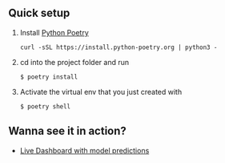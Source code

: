 

## Quick setup

1. Install [Python Poetry](https://python-poetry.org/)
    ```
    curl -sSL https://install.python-poetry.org | python3 -
    ```

2. cd into the project folder and run
    ```
    $ poetry install
    ```

3. Activate the virtual env that you just created with
    ```
    $ poetry shell
    ```

## Wanna see it in action?

- [Live Dashboard with model predictions](https://adibhattar95-taxi-demand-srcfrontend-re0v8m.streamlit.app/)


